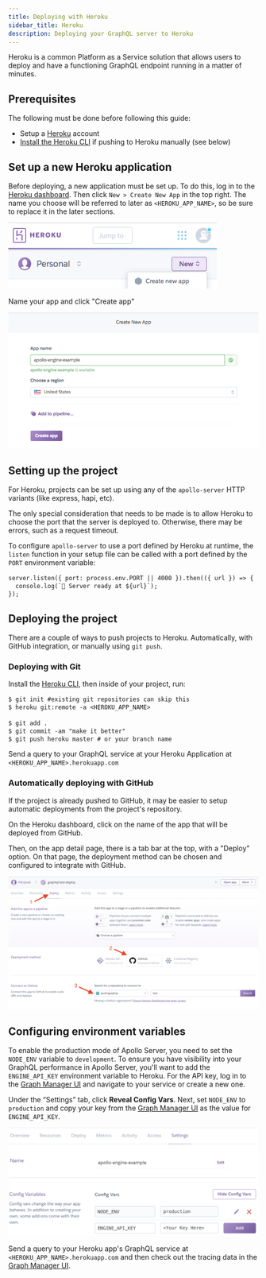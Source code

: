 ```yaml
---
title: Deploying with Heroku
sidebar_title: Heroku
description: Deploying your GraphQL server to Heroku
---
```


Heroku is a common Platform as a Service solution that allows users to deploy and have a functioning GraphQL endpoint running in a matter of minutes.

## Prerequisites

The following must be done before following this guide:

- Setup a [Heroku](https://heroku.com) account
- [Install the Heroku CLI](https://devcenter.heroku.com/articles/heroku-cli) if pushing to Heroku manually (see below)

## Set up a new Heroku application

Before deploying, a new application must be set up. To do this, log in to the [Heroku dashboard](https://dashboard.heroku.com/apps). Then click `New > Create New App` in the top right. The name you choose will be referred to later as `<HEROKU_APP_NAME>`, so be sure to replace it in the later sections.

![New App Screenshot](../images/deployment/heroku/new-app.png)

Name your app and click "Create app"

![Create App Screenshot](../images/deployment/heroku/create-app.png)

## Setting up the project

For Heroku, projects can be set up using any of the `apollo-server` HTTP variants (like express, hapi, etc).

The only special consideration that needs to be made is to allow Heroku to choose the port that the server is deployed to. Otherwise, there may be errors, such as a request timeout.

To configure `apollo-server` to use a port defined by Heroku at runtime, the `listen` function in your setup file can be called with a port defined by the `PORT` environment variable:

```
server.listen({ port: process.env.PORT || 4000 }).then(({ url }) => {
  console.log(`🚀 Server ready at ${url}`);
});
```

## Deploying the project

There are a couple of ways to push projects to Heroku. Automatically, with GitHub integration, or manually using `git push`.

### Deploying with Git

Install the [Heroku CLI](https://devcenter.heroku.com/articles/heroku-cli), then inside of your project, run:

```shell
$ git init #existing git repositories can skip this
$ heroku git:remote -a <HEROKU_APP_NAME>

$ git add .
$ git commit -am "make it better"
$ git push heroku master # or your branch name
```

Send a query to your GraphQL service at your Heroku Application at `<HEROKU_APP_NAME>.herokuapp.com`

### Automatically deploying with GitHub

If the project is already pushed to GitHub, it may be easier to setup automatic deployments from the project's repository.

On the Heroku dashboard, click on the name of the app that will be deployed from GitHub.

Then, on the app detail page, there is a tab bar at the top, with a "Deploy" option. On that page, the deployment method can be chosen and configured to integrate with GitHub.

![github deployment instructions](../images/deployment/heroku/heroku-github-instructions.png)

## Configuring environment variables

To enable the production mode of Apollo Server, you need to set the `NODE_ENV` variable to `development`. To ensure you have visibility into your GraphQL performance in Apollo Server, you'll want to add the `ENGINE_API_KEY` environment variable to Heroku. For the API key, log in to the [Graph Manager UI](https://engine.apollographql.com) and navigate to your service or create a new one.

Under the “Settings” tab, click **Reveal Config Vars**. Next, set `NODE_ENV` to `production` and copy your key from the [Graph Manager UI](http://engine.apollographql.com/) as the value for `ENGINE_API_KEY`.

![Add Graph Manager API Key Screenshot](../images/deployment/heroku/add-env-vars.png)

Send a query to your Heroku app's GraphQL service at `<HEROKU_APP_NAME>.herokuapp.com` and then check out the tracing data in the [Graph Manager UI](http://engine.apollographql.com/).
